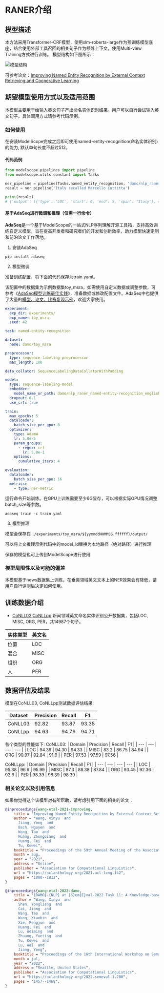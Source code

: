 
# RANER介绍

## 模型描述
本方法采用Transformer-CRF模型，使用xlm-roberta-large作为预训练模型底座，结合使用外部工具召回的相关句子作为额外上下文，使用Multi-view Training方式进行训练。 模型结构如下图所示：

![模型结构](description/xlm-roberta.jpeg)

可参考论文：[Improving Named Entity Recognition by External Context Retrieving and Cooperative Learning](https://aclanthology.org/2021.acl-long.142/)


## 期望模型使用方式以及适用范围
本模型主要用于给输入英文句子产出命名实体识别结果。用户可以自行尝试输入英文句子。具体调用方式请参考代码示例。

### 如何使用
在安装ModelScope完成之后即可使用named-entity-recognition(命名实体识别)的能力, 默认单句长度不超过512。

#### 代码范例
```python
from modelscope.pipelines import pipeline
from modelscope.utils.constant import Tasks

ner_pipeline = pipeline(Tasks.named_entity_recognition, 'damo/nlp_raner_named-entity-recognition_english-large-news')
result = ner_pipeline('Italy recalled Marcello Cuttitta')

print(result)
# {'output': [{'type': 'LOC', 'start': 0, 'end': 5, 'span': 'Italy'}, {'type': 'PER', 'start': 15, 'end': 32, 'span': 'Marcello Cuttitta'}]}
```


#### 基于AdaSeq进行微调和推理（仅需一行命令）
**AdaSeq**是一个基于ModelScope的一站式NLP序列理解开源工具箱，支持高效训练自定义模型，旨在提高开发者和研究者们的开发和创新效率，助力模型快速定制和前沿论文工作落地。

1. 安装AdaSeq

```shell
pip install adaseq
```

2. 模型微调

准备训练配置，将下面的代码保存为train.yaml。

该配置中的数据集为示例数据集toy_msra，如需使用自定义数据或调整参数，可参考《[AdaSeq模型训练最佳实践](https://github.com/modelscope/AdaSeq/blob/master/docs/tutorials/training_a_model_zh.md)》，准备数据或修改配置文件。AdaSeq中也提供了大量的[模型、论文、比赛复现示例]([https://github.com/modelscope/AdaSeq/tree/master/examples](https://github.com/modelscope/AdaSeq/tree/master/examples))，欢迎大家使用。

```yaml
experiment:
  exp_dir: experiments/
  exp_name: toy_msra
  seed: 42

task: named-entity-recognition

dataset:
  name: damo/toy_msra

preprocessor:
  type: sequence-labeling-preprocessor
  max_length: 100

data_collator: SequenceLabelingDataCollatorWithPadding

model:
  type: sequence-labeling-model
  embedder:
    model_name_or_path: damo/nlp_raner_named-entity-recognition_english-large-news
  dropout: 0.1
  use_crf: true

train:
  max_epochs: 5
  dataloader:
    batch_size_per_gpu: 8
  optimizer:
    type: AdamW
    lr: 5.0e-5
    param_groups:
      - regex: crf
        lr: 5.0e-1
    options:
      cumulative_iters: 4

evaluation:
  dataloader:
    batch_size_per_gpu: 16
  metrics:
    - type: ner-metric
```

运行命令开始训练。在GPU上训练需要至少6G显存，可以根据实际GPU情况调整batch_size等参数。

```shell
adaseq train -c train.yaml
```

3. 模型推理

模型会保存在 `./experiments/toy_msra/${yymmddHHMMSS.ffffff}/output/`

可以将上文推理示例代码中的model_id替换为本地路径（绝对路径）进行推理

保存的模型也可上传到ModelScope进行使用

### 模型局限性以及可能的偏差
本模型基于news数据集上训练，在垂类领域英文文本上的NER效果会有降低，请用户自行评测后决定如何使用。

## 训练数据介绍
- [CoNLL03](https://aclanthology.org/W03-0419.pdf),[CoNLLpp](https://aclanthology.org/D19-1519.pdf) 新闻领域英文命名实体识别公开数据集，包括LOC, MISC, ORG, PER，共14987个句子。

| 实体类型 | 英文名 |
|----------|--------|
| 位置 | LOC |
| 混合 | MISC |
| 组织 | ORG |
| 人 | PER |

## 数据评估及结果
模型在CoNLL03, CoNLLpp测试数据评估结果:

| Dataset | Precision | Recall | F1 |
| --- | --- | --- | --- |
| CoNLL03 | 92.82 | 93.87 | 93.35 |
| CoNLLpp | 94.63 | 94.79 | 94.71 |

各个类型的性能如下: 
CoNLL03:
| Domain | Precision | Recall | F1 |
| --- | --- | --- | --- |
| LOC | 94.36 | 94.30 | 94.33 |
| MISC | 83.2 | 86.75 | 84.94 |
| ORG | 90.97 | 92.84 | 91.9 |
| PER | 97.53 | 97.59 | 97.56 |

CoNLLpp:
| Domain | Precision | Recall | F1 |
| --- | --- | --- | --- |
| LOC | 95.38 | 96.6 | 95.99 |
| MISC | 87.3 | 88.38 | 87.84 |
| ORG | 93.45 | 92.36 | 92.9 |
| PER | 98.39 | 98.39 | 98.39 |

### 相关论文以及引用信息
如果你觉得这个该模型对有所帮助，请考虑引用下面的相关的论文：

```BibTeX
@inproceedings{wang-etal-2021-improving,
    title = "Improving Named Entity Recognition by External Context Retrieving and Cooperative Learning",
    author = "Wang, Xinyu  and
      Jiang, Yong  and
      Bach, Nguyen  and
      Wang, Tao  and
      Huang, Zhongqiang  and
      Huang, Fei  and
      Tu, Kewei",
    booktitle = "Proceedings of the 59th Annual Meeting of the Association for Computational Linguistics and the 11th International Joint Conference on Natural Language Processing (Volume 1: Long Papers)",
    month = aug,
    year = "2021",
    address = "Online",
    publisher = "Association for Computational Linguistics",
    url = "https://aclanthology.org/2021.acl-long.142",
    pages = "1800--1812",
}

@inproceedings{wang-etal-2022-damo,
    title = "{DAMO}-{NLP} at {S}em{E}val-2022 Task 11: A Knowledge-based System for Multilingual Named Entity Recognition",
    author = "Wang, Xinyu  and
      Shen, Yongliang  and
      Cai, Jiong  and
      Wang, Tao  and
      Wang, Xiaobin  and
      Xie, Pengjun  and
      Huang, Fei  and
      Lu, Weiming  and
      Zhuang, Yueting  and
      Tu, Kewei  and
      Lu, Wei  and
      Jiang, Yong",
    booktitle = "Proceedings of the 16th International Workshop on Semantic Evaluation (SemEval-2022)",
    month = jul,
    year = "2022",
    address = "Seattle, United States",
    publisher = "Association for Computational Linguistics",
    url = "https://aclanthology.org/2022.semeval-1.200",
    pages = "1457--1468",
}
```
